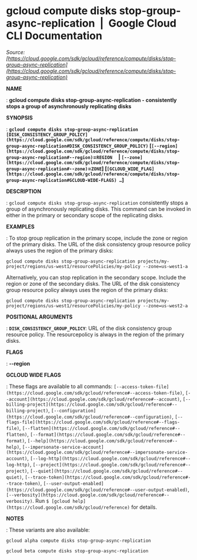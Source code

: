 # gcloud compute disks stop-group-async-replication  |  Google Cloud CLI Documentation

*Source: [https://cloud.google.com/sdk/gcloud/reference/compute/disks/stop-group-async-replication](https://cloud.google.com/sdk/gcloud/reference/compute/disks/stop-group-async-replication)*

**NAME**

: **gcloud compute disks stop-group-async-replication - consistently stops a group of asynchronously replicating disks**

**SYNOPSIS**

: **`gcloud compute disks stop-group-async-replication` `[DISK_CONSISTENCY_GROUP_POLICY](https://cloud.google.com/sdk/gcloud/reference/compute/disks/stop-group-async-replication#DISK_CONSISTENCY_GROUP_POLICY)` [`[--region](https://cloud.google.com/sdk/gcloud/reference/compute/disks/stop-group-async-replication#--region)`=`REGION`     | `[--zone](https://cloud.google.com/sdk/gcloud/reference/compute/disks/stop-group-async-replication#--zone)`=`ZONE`] [`[GCLOUD_WIDE_FLAG](https://cloud.google.com/sdk/gcloud/reference/compute/disks/stop-group-async-replication#GCLOUD-WIDE-FLAGS) …`]**

**DESCRIPTION**

: `gcloud compute disks stop-group-async-replication` consistently
stops a group of asynchronously replicating disks. This command can be invoked
in either in the primary or secondary scope of the replicating disks.

**EXAMPLES**

: To stop group replication in the primary scope, include the zone or region of
the primary disks. The URL of the disk consistency group resource policy always
uses the region of the primary disks:

```
gcloud compute disks stop-group-async-replication projects/my-project/regions/us-west1/resourcePolicies/my-policy --zone=us-west1-a
```

Alternatively, you can stop replication in the secondary scope. Include the
region or zone of the secondary disks. The URL of the disk consistency group
resource policy always uses the region of the primary disks:

```
gcloud compute disks stop-group-async-replication projects/my-project/regions/us-west1/resourcePolicies/my-policy --zone=us-west2-a
```

**POSITIONAL ARGUMENTS**

: **`DISK_CONSISTENCY_GROUP_POLICY`**:
URL of the disk consistency group resource policy. The resourcepolicy is always
in the region of the primary disks.

**FLAGS**

: **--region**

**GCLOUD WIDE FLAGS**

: These flags are available to all commands: `[--access-token-file](https://cloud.google.com/sdk/gcloud/reference#--access-token-file)`,
`[--account](https://cloud.google.com/sdk/gcloud/reference#--account)`, `[--billing-project](https://cloud.google.com/sdk/gcloud/reference#--billing-project)`,
`[--configuration](https://cloud.google.com/sdk/gcloud/reference#--configuration)`,
`[--flags-file](https://cloud.google.com/sdk/gcloud/reference#--flags-file)`,
`[--flatten](https://cloud.google.com/sdk/gcloud/reference#--flatten)`, `[--format](https://cloud.google.com/sdk/gcloud/reference#--format)`, `[--help](https://cloud.google.com/sdk/gcloud/reference#--help)`, `[--impersonate-service-account](https://cloud.google.com/sdk/gcloud/reference#--impersonate-service-account)`,
`[--log-http](https://cloud.google.com/sdk/gcloud/reference#--log-http)`,
`[--project](https://cloud.google.com/sdk/gcloud/reference#--project)`, `[--quiet](https://cloud.google.com/sdk/gcloud/reference#--quiet)`, `[--trace-token](https://cloud.google.com/sdk/gcloud/reference#--trace-token)`, `[--user-output-enabled](https://cloud.google.com/sdk/gcloud/reference#--user-output-enabled)`,
`[--verbosity](https://cloud.google.com/sdk/gcloud/reference#--verbosity)`.
Run `$ [gcloud help](https://cloud.google.com/sdk/gcloud/reference)` for details.

**NOTES**

: These variants are also available:

```
gcloud alpha compute disks stop-group-async-replication
```

```
gcloud beta compute disks stop-group-async-replication
```